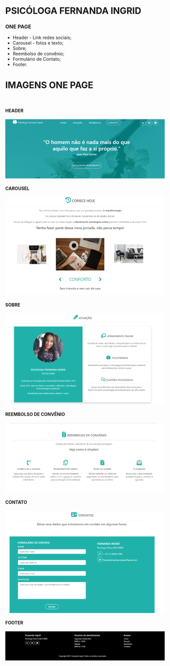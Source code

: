 <h1> PSICÓLOGA FERNANDA INGRID </h1>
<h3> ONE PAGE </h3>
<ul>
  <li> Header - Link redes sociais; </li>
  <li> Carousel - fotos e texto;</li>
  <li> Sobre;</li>
  <li> Reembolso de convênio;</li>
  <li> Formulário de Contato;</li>
  <li> Footer.</li>
</ul>
  
<h1> IMAGENS ONE PAGE </h1>
<br>
<h4> HEADER </h4>
<img src="img-site/1.png">
<br>
<h4> CAROUSEL </h4>
<img src="img-site/2.png">
<br>
<h4> SOBRE </h4>
<img src="img-site/3.png">
<br>
<h4> REEMBOLSO DE CONVÊNIO </h4>
<img src="img-site/4.png">
<br>
<h4> CONTATO </h4>
<img src="img-site/5.png">
<br>
<h4> FOOTER </h4>
<img src="img-site/6.png">
<br>

